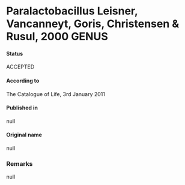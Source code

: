 # Paralactobacillus Leisner, Vancanneyt, Goris, Christensen & Rusul, 2000 GENUS

#### Status
ACCEPTED

#### According to
The Catalogue of Life, 3rd January 2011

#### Published in
null

#### Original name
null

### Remarks
null